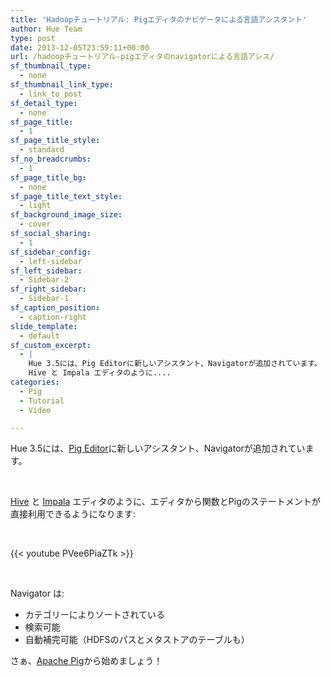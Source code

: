 ```yaml
---
title: 'Hadoopチュートリアル: Pigエディタのナビゲータによる言語アシスタント'
author: Hue Team
type: post
date: 2013-12-05T23:59:11+00:00
url: /hadoopチュートリアル-pigエディタのnavigatorによる言語アシス/
sf_thumbnail_type:
  - none
sf_thumbnail_link_type:
  - link_to_post
sf_detail_type:
  - none
sf_page_title:
  - 1
sf_page_title_style:
  - standard
sf_no_breadcrumbs:
  - 1
sf_page_title_bg:
  - none
sf_page_title_text_style:
  - light
sf_background_image_size:
  - cover
sf_social_sharing:
  - 1
sf_sidebar_config:
  - left-sidebar
sf_left_sidebar:
  - Sidebar-2
sf_right_sidebar:
  - Sidebar-1
sf_caption_position:
  - caption-right
slide_template:
  - default
sf_custom_excerpt:
  - |
    Hue 3.5には、Pig Editorに新しいアシスタント、Navigatorが追加されています。
    Hive と Impala エディタのように....
categories:
  - Pig
  - Tutorial
  - Video

---
```

<p id="docs-internal-guid-0ab02ef5-c3a4-c1fe-509c-31f69bf4beb7">
  <span>Hue 3.5には、</span><span><a href="https://gethue.com/tutorial-apache-pig-editor-in-hue-2-3">Pig Editor</a>に新しいアシスタント、</span><span>Navigatorが追加されています。</span>
</p>

&nbsp;

[<span>Hive</span>][1]<span> と</span> [Impala][2] エディタのように、エディタから関数とPigのステートメントが直接利用できるようになります:

&nbsp;

{{< youtube PVee6PiaZTk >}}

&nbsp;

<span>Navigator は:</span>

  * <span>カテゴリーによりソートされている</span>
  * <span>検索可能</span>
  * <span>自動補完可能（HDFSのパスとメタストアのテーブルも）</span>

<span>さぁ、</span><span><a href="http://pig.apache.org/">Apache Pig</a>から始めましょう！</span><span><br /> </span>

 [1]: https://gethue.com/hadoop-tutorial-hive-query-editor-with-hiveserver2-and
 [2]: https://gethue.com/fast-sql-with-the-impala-query-editor